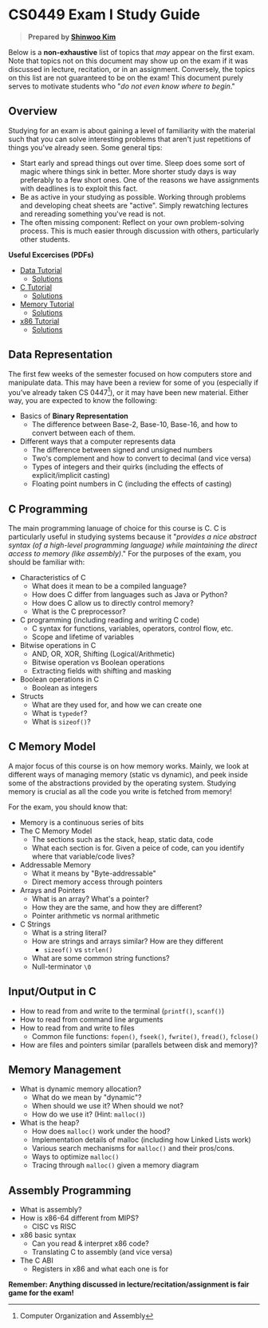 # CS0449 Exam I Study Guide
> **Prepared by [Shinwoo Kim](https://sites.pitt.edu/~shk148/)**

Below is a **non-exhaustive** list of topics that *may* appear on the first exam. Note that topics not on this document may show up on the exam if it was discussed in lecture, recitation, or in an assignment. Conversely, the topics on this list are not guaranteed to be on the exam! This document purely serves to motivate students who "*do not even know where to begin*."

## Overview
Studying for an exam is about gaining a level of familiarity with the material such that you can solve interesting problems that aren't just repetitions of things you've already seen. Some general tips:
- Start early and spread things out over time. Sleep does some sort of magic where things sink in better. More shorter study days is way preferably to a few short ones. One of the reasons we have assignments with deadlines is to exploit this fact.
- Be as active in your studying as possible. Working through problems and developing cheat sheets are "active". Simply rewatching lectures and rereading something you've read is not.
- The often missing component: Reflect on your own problem-solving process. This is much easier through discussion with others, particularly other students.

**Useful Excercises (PDFs)**
- [Data Tutorial](./data-tutorial.pdf)
  - [Solutions](./data-tutorial.pdf)
- [C Tutorial](./c-tutorial.pdf)
  - [Solutions](./c-tutorial-sol.pdf)
- [Memory Tutorial](./tutorial-malloc.pdf)
  - [Solutions](./tutorial-malloc-solutions.pdf)
- [x86 Tutorial](./x86-homework.pdf)
  - [Solutions](./x86-homework-solutions.pdf)

## Data Representation
The first few weeks of the semester focused on how computers store and manipulate data. This may have been a review
for some of you (especially if you’ve already taken CS 0447[^447]), or it may have been new material. Either way, you are
expected to know the following:
- Basics of **Binary Representation**
  - The difference between Base-2, Base-10, Base-16, and how to convert between each of them.
- Different ways that a computer represents data
  - The difference between signed and unsigned numbers
  - Two's complement and how to convert to decimal (and vice versa)
  - Types of integers and their quirks (including the effects of explicit/implicit casting)
  - Floating point numbers in C (including the effects of casting)
 
## C Programming
The main programming lanuage of choice for this course is C. C is particularly useful in studying systems because it "*provides a nice abstract syntax (of a high-level programming language) while maintaining the direct access to memory (like assembly)*." For the purposes of the exam, you should be familiar with:
- Characteristics of C 
  - What does it mean to be a compiled language?
  - How does C differ from languages such as Java or Python?
  - How does C allow us to directly control memory?
  - What is the C preprocessor?
- C programming (including reading and writing C code)
	- C syntax for functions, variables, operators, control flow, etc.
	- Scope and lifetime of variables
- Bitwise operations in C 
	- AND, OR, XOR, Shifting (Logical/Arithmetic)
	- Bitwise operation vs Boolean operations
	- Extracting fields with shifting and masking
- Boolean operations in C
	- Boolean as integers
- Structs
  - What are they used for, and how we can create one
  - What is `typedef`?
  - What is `sizeof()`?

## C Memory Model
A major focus of this course is on how memory works. Mainly, we look at different ways of managing memory (static vs dynamic), and peek inside some of the abstractions provided by the operating system. Studying memory is crucial as all the code you write is fetched from memory!

For the exam, you should know that:
- Memory is a continuous series of bits
- The C Memory Model
  - The sections such as the stack, heap, static data, code
  - What each section is for. Given a peice of code, can you identify where that variable/code lives?
- Addressable Memory
  - What it means by "Byte-addressable"
  - Direct memory access through pointers
- Arrays and Pointers
  - What is an array? What's a pointer? 
  - How they are the same, and how they are different?
  - Pointer arithmetic vs normal arithmetic
- C Strings
	- What is a string literal?
	- How are strings and arrays similar? How are they different
    	- `sizeof()` vs `strlen()`
  	- What are some common string functions?
	- Null-terminator `\0`

## Input/Output in C
- How to read from and write to the terminal (`printf()`, `scanf()`)
- How to read from command line arguments
- How to read from and write to files
  - Common file functions: `fopen()`, `fseek()`, `fwrite()`, `fread()`, `fclose()`
- How are files and pointers similar (parallels between disk and memory)?

## Memory Management
- What is dynamic memory allocation?
  - What do we mean by "dynamic"?
  - When should we use it? When should we not?
  - How do we use it? (Hint: `malloc()`)
- What is the heap?
  - How does `malloc()` work under the hood?
  - Implementation details of malloc (including how Linked Lists work)
  - Various search mechanisms for `malloc()` and their pros/cons.
  - Ways to optimize `malloc()`
  - Tracing through `malloc()` given a memory diagram

## Assembly Programming
- What is assembly?
- How is x86-64 different from MIPS?
  - CISC vs RISC
- x86 basic syntax
  - Can you read & interpret x86 code?
  - Translating C to assembly (and vice versa)
- The C ABI
  - Registers in x86 and what each one is for


**Remember: Anything discussed in lecture/recitation/assignment is fair game for the exam!**

[^447]: Computer Organization and Assembly